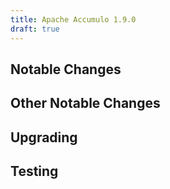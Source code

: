 ```yaml
---
title: Apache Accumulo 1.9.0
draft: true
---
```


## Notable Changes

## Other Notable Changes

## Upgrading

## Testing
